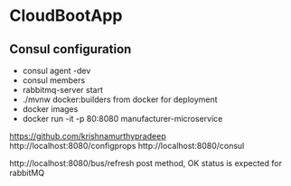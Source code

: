 # CloudBootApp

## Consul configuration
* consul agent -dev
* consul members
* rabbitmq-server start
* ./mvnw docker:builders from docker for deployment
* docker images
* docker run -it -p 80:8080 manufacturer-microservice

https://github.com/krishnamurthypradeep
http://localhost:8080/configprops
http://localhost:8080/consul

http://localhost:8080/bus/refresh post method, OK status is expected for rabbitMQ 